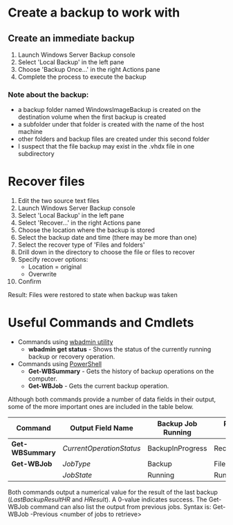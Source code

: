 # Create a backup to work with
## Create an immediate backup
1. Launch Windows Server Backup console
2. Select 'Local Backup' in the left pane
3. Choose 'Backup Once...' in the right Actions pane
4. Complete the process to execute the backup

### Note about the backup:
- a backup folder named WindowsImageBackup is created on the destination volume when the first backup is created
- a subfolder under that folder is created with the name of the host machine
- other folders and backup files are created under this second folder
- I suspect that the file backup may exist in the .vhdx file in one subdirectory

# Recover files
1. Edit the two source text files
2. Launch Windows Server Backup console
3. Select 'Local Backup' in the left pane
4. Select 'Recover...' in the right Actions pane
5. Choose the location where the backup is stored
6. Select the backup date and time (there may be more than one)
7. Select the recover type of 'Files and folders'
8. Drill down in the directory to choose the file or files to recover
9. Specify recover options:
   - Location = original
   - Overwrite
10. Confirm

Result: Files were restored to state when backup was taken

# Useful Commands and Cmdlets
- Commands using [wbadmin utility](https://docs.microsoft.com/en-us/windows-server/administration/windows-commands/wbadmin)
  - **wbadmin get status** - Shows the status of the currently running backup or recovery operation.
- Commands using [PowerShell](https://docs.microsoft.com/en-us/powershell/module/windowsserverbackup/?view=win10-ps)
  - **Get-WBSummary** - Gets the history of backup operations on the computer.
  - **Get-WBJob** - Gets the current backup operation.
  
Although both commands provide a number of data fields in their output, some of the more important ones are included in the table below.

| Command | Output Field Name | Backup Job Running | Recovery Job Running | No Job Running |
| --- | --- | --- | --- | --- |
| **Get-WBSummary** | *CurrentOperationStatus* | BackupInProgress | RecoveryInProgress | NoOperationInProgress |
| **Get-WBJob** | *JobType* | Backup | FileRecovery | None |
|  | *JobState* | Running | Running | Unknown |
  
Both commands output a numerical value for the result of the last backup \(*LastBackupResultHR* and *HResult*\). A 0-value indicates success. The Get-WBJob command can also list the output from previous jobs. Syntax is: Get-WBJob -Previous \<number of jobs to retrieve\>



